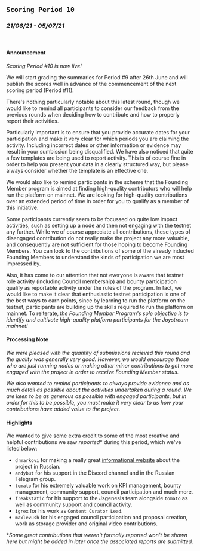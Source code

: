 ## `Scoring Period 10`
### _21/06/21 - 05/07/21_
<br>

#### Announcement

_Scoring Period #10 is now live!_

We will start grading the summaries for Period #9 after 26th June and will publish the scores well in advance of the commencement of the next scoring period (Period #11).

There's nothing particularly notable about this latest round, though we would like to remind all participants to consider our feedback from the previous rounds when deciding how to contribute and how to properly report their activities.

Particularly important is to ensure that you provide accurate dates for your participation and make it very clear for which periods you are claiming the activity. Including incorrect dates or other information or evidence may result in your sumbission being disqualified. We have also noticed that quite a few templates are being used to report activity. This is of course fine in order to help you present your data in a clearly structured way, but please always consider whether the template is an effective one.

We would also like to remind participants in the scheme that the Founding Member program is aimed at finding high-quality contributors who will help run the platform on mainnet. We are looking for high-quality contributions over an extended period of time in order for you to qualify as a member of this initiative.

Some participants currently seem to be focussed on quite low impact activities, such as setting up a node and then not engaging with the testnet any further. While we of course appreciate all contributions, these types of disengaged contribution do not really make the project any more valuable, and consequently are not sufficient for those hoping to become Founding Members. You can look to the contributions of some of the already inducted Founding Members to understand the kinds of participation we are most impressed by.

Also, it has come to our attention that not everyone is aware that testnet role activity (including Council membership) and bounty participation qualify as reportable activity under the rules of the program. In fact, we would like to make it clear that enthusiastic testnet participation is one of the best ways to earn points, since by learning to run the platform on the testnet, participants are building up the skills required to run the platform on mainnet. To reiterate, _the Founding Member Program's sole objective is to identify and cultivate high-quality platform participants for the Joystream mainnet!_


#### Processing Note

_We were pleased with the quantity of submissions recieved this round and the quality was generally very good. However, we would encourage those who are just running nodes or making other minor contributions to get more engaged with the project in order to receive Founding Member status._

_We also wanted to remind participants to always provide evidence and as much detail as possible about the activities undertaken during a round. We are keen to be as generous as possible with engaged participants, but in order for this to be possible, you must make it very clear to us how your contributions have added value to the project._

#### Highlights

We wanted to give some extra credit to some of the most creative and helpful contributions we saw _reported_* during this period, which we've listed below:

- `drmarkovi` for making a really great [informational website](http://www.joystream.ru) about the project in Russian.
- `andybut` for his support in the Discord channel and in the Russian Telegram group.
- `tomato` for his extremely valuable work on KPI management, bounty management, community support, council participation and much more.
- `freakstatic` for his support to the Jsgenesis team alongside `tomato` as well as community support and council activity.
- `igrex` for his work as `Content Curator Lead`.
- `maxlevush` for his engaged council participation and proposal creation, work as storage provider and original video contributions.

*_Some great contributions that weren't formally reported won't be shown here but might be added in later once the associated reports are submitted._


